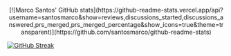 <p style="text-align: center;">
  [![Marco Santos' GitHub stats](https://github-readme-stats.vercel.app/api?username=santosmarco&show=reviews,discussions_started,discussions_answered,prs_merged,prs_merged_percentage&show_icons=true&theme=transparent)](https://github.com/santosmarco/github-readme-stats)

  [![GitHub Streak](https://github-readme-streak-stats.herokuapp.com?user=santosmarco&theme=dracula&hide_border=true)](https://git.io/streak-stats)
</p>

